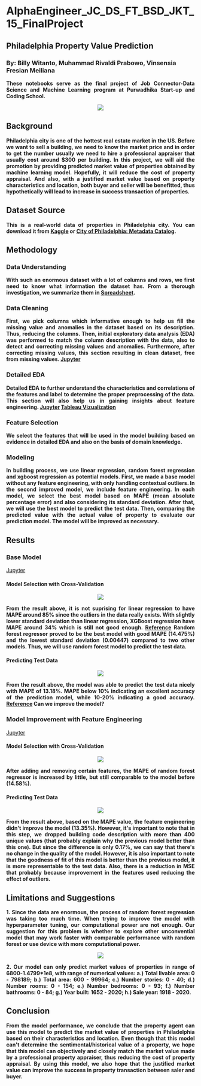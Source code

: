 # AlphaEngineer_JC_DS_FT_BSD_JKT_15_FinalProject
## Philadelphia Property Value Prediction
### By: Billy Witanto, Muhammad Rivaldi Prabowo, Vinsensia Fresian Meiliana

<p align='justify' style="font-weight: bold;">
These notebooks serve as the final project of Job Connector-Data Science and Machine Learning program at Purwadhika Start-up and Coding School.
</p>

<p align="center">
<img src="https://github.com/meiwangmeili/Philadelphia-Property-Value-Prediction/blob/main/Pictures/ReadMe%20Header.jpg">
</p>

## Background
<p align='justify' style="font-weight: bold;">
Philadelphia city is one of the hottest real estate market in the US. Before we want to sell a building, we need to know the market price and in order to get the number usually we need to hire a professional appraiser that usually cost around $300 per building. In this project, we will aid the promotion by providing predicted market value of properties obtained by machine learning model. Hopefully, it will reduce the cost of property appraisal. And also, with a justified market value based on property characteristics and location, both buyer and seller will be benefitted, thus hypothetically will lead to increase in success transaction of properties.
</p>

## Dataset Source
<p align='justify' style="font-weight: bold;">
This is a real-world data of properties in Philadelphia city. You can download it from <a href="https://www.kaggle.com/datasets/adebayo/philadelphia-buildings-database">Kaggle</a> or <a href="https://www.kaggle.com/datasets/adebayo/philadelphia-buildings-database">City of Philadelphia: Metadata Catalog</a>.
</p>

## Methodology
### Data Understanding
<p align='justify' style="font-weight: bold;">
With such an enormous dataset with a lot of columns and rows, we first need to know what information the dataset has. From a thorough investigation, we summarize them in <a href="https://docs.google.com/spreadsheets/d/1WapgNftGZMUBt6H2SkDbNedN6vAwY56xvdr9P1My-30/edit#gid=781668512">Spreadsheet</a>. 
</p>

### Data Cleaning
<p align='justify' style="font-weight: bold;">
First, we pick columns which informative enough to help us fill the missing value and anomalies in the dataset based on its description. Thus, reducing the columns. Then, initial exploratory data analysis (EDA) was performed to match the column description with the data, also to detect and correcting missing values and anomalies. Furthermore, after correcting missing values, this section resulting in clean dataset, free from missing values. <a href="https://github.com/meiwangmeili/Philadelphia-Property-Value-Prediction/blob/main/1.%20Background%20and%20Data%20Cleaning.ipynb">Jupyter</a>
</p>

### Detailed EDA
<p align='justify' style="font-weight: bold;">
Detailed EDA to further understand the characteristics and correlations of the features and label to determine the proper preprocessing of the data. This section will also help us in gaining insights about feature engineering. <a href="https://github.com/meiwangmeili/Philadelphia-Property-Value-Prediction/blob/main/2.%20Detailed%20EDA.ipynb">Jupyter</a>
<a href="https://public.tableau.com/views/FinalProjectPurwadhika/MarketValuebyYear?:language=en-US&publish=yes&:display_count=n&:origin=viz_share_link">Tableau Vizualization</a>
</p>

### Feature Selection
<p align='justify' style="font-weight: bold;">
We select the features that will be used in the model building based on evidence in detailed EDA and also on the basis of domain knowledge. 
</p>

### Modeling
<p align='justify' style="font-weight: bold;">
In building process, we use linear regression, random forest regression and xgboost regression as potential models. First, we made a base model without any feature engineering, with only handling contextual outliers. In the second improved model, we include feature engineering. In each model, we select the best model based on MAPE (mean absolute percentage error) and also considering its standard deviation. After that, we will use the best model to predict the test data. Then, comparing the predicted value with the actual value of property to evaluate our prediction model. The model will be improved as necessary.
</p>

## Results

### Base Model
<a href="https://github.com/meiwangmeili/Philadelphia-Property-Value-Prediction/blob/main/3.%20Supervised%20Modelling-Regression%20(1).ipynb">Jupyter</a>

#### Model Selection with Cross-Validation
<p align="center">
<img src="https://github.com/meiwangmeili/Philadelphia-Property-Value-Prediction/blob/main/Pictures/Crossvalidation%20Base%20Model.png">
</p>
<p align='justify' style="font-weight: bold;">
From the result above, it is not suprising for linear regression to have MAPE around 85% since the outliers in the data really exists. With slightly lower standard deviation than linear regression, XGBoost regression have MAPE around 34% which is still not good enough. <a href="https://onlinelibrary.wiley.com/doi/pdf/10.1002/9781119199885.app1">Reference</a> Random forest regressor proved to be the best model with good MAPE (14.475%) and the lowest standard deviation (0.00447) compared to two other models. Thus, we will use random forest model to predict the test data.
</p>
  
#### Predicting Test Data
<p align="center">
<img src="https://github.com/meiwangmeili/Philadelphia-Property-Value-Prediction/blob/main/Pictures/Base%20Model%20Test%20Evaluation.png">
</p>
<p align='justify' style="font-weight: bold;">
From the result above, the model was able to predict the test data nicely with MAPE of 13.18%. MAPE below 10% indicating an excellent accuracy of the prediction model, while 10-20% indicating a good accuracy. <a href="https://onlinelibrary.wiley.com/doi/pdf/10.1002/9781119199885.app1">Reference</a> Can we improve the model?
</p>

### Model Improvement with Feature Engineering
<a href="https://github.com/meiwangmeili/Philadelphia-Property-Value-Prediction/blob/main/4.%20Supervised%20Modelling-Regression%20(2).ipynb">Jupyter</a>


#### Model Selection with Cross-Validation
<p align="center">
<img src="https://github.com/meiwangmeili/Philadelphia-Property-Value-Prediction/blob/main/Pictures/Crossvalidation%20Model%202.png">
</p>
<p align='justify' style="font-weight: bold;">
After adding and removing certain features, the MAPE of random forest regressor is increased by little, but still comparable to the model before (14.58%).
</p>

#### Predicting Test Data
<p align="center">
<img src="https://github.com/meiwangmeili/Philadelphia-Property-Value-Prediction/blob/main/Pictures/Model%202%20Test%20Evaluation.png">
</p>
<p align='justify' style="font-weight: bold;">
From the result above, based on the MAPE value, the feature engineering didn't improve the model (13.35%). However, it's important to note that in this step, we dropped building code description with more than 400 unique values (that probably explain why the previous model better than this one). But since the difference is only 0.17%, we can say that there's no change in the quality of the model. However, it is also important to note that the goodness of fit of this model is better than the previous model, it is more representable to the test data. Also, there is a reduction in MSE that probably because improvement in the features used reducing the effect of outliers.
</p>

## Limitations and Suggestions
<p align='justify' style="font-weight: bold;">
1. Since the data are enormous, the process of random forest regression was taking too much time. When trying to improve the model with hyperparameter tuning, our computational power are not enough. Our suggestion for this problem is whether to explore other unconvential model that may work faster with comparable performance with random forest or use device with more computational power.
</p>
<p align="center">
<img src="https://github.com/meiwangmeili/Philadelphia-Property-Value-Prediction/blob/main/Pictures/Random%20Forest.JPG">
</p>
<p align='justify' style="font-weight: bold;">
2. Our model can only predict market values of properties in range of 6800-1.4799*1e8, with range of numerical values: a.) Total livable area: 0 - 798189; b.) Total area: 600 - 99964; c.) Number stories: 0 - 40; d.) Number rooms: 0 - 154; e.) Number bedrooms: 0 - 93; f.) Number bathrooms: 0 - 84; g.) Year built: 1652 - 2020; h.) Sale year: 1918 - 2020.  
</p>

## Conclusion
<p align='justify' style="font-weight: bold;">
From the model performance, we conclude that the property agent can use this model to predict the market value of properties in Philadelphia based on their characteristics and location. Even though that this model can't determine the sentimental/historical value of a property, we hope that this model can objectively and closely match the market value made by a professional property appraiser, thus reducing the cost of property appraisal. By using this model, we also hope that the justified market value can improve the success in property transaction between saler and buyer. 
</p>

